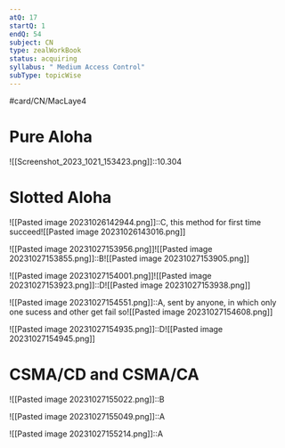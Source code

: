 ```yaml
---
atQ: 17
startQ: 1
endQ: 54
subject: CN
type: zealWorkBook
status: acquiring
syllabus: " Medium Access Control"
subType: topicWise
---
```

#card/CN/MacLaye4

# Pure Aloha 
![[Screenshot_2023_1021_153423.png]]::10.304 <!--SR:!2023-10-31,4,270-->

# Slotted Aloha
![[Pasted image 20231026142944.png]]::C, this method for first time succeed![[Pasted image 20231026143016.png]] <!--SR:!2023-10-31,4,270-->

![[Pasted image 20231027153956.png]]![[Pasted image 20231027153855.png]]::B![[Pasted image 20231027153905.png]] <!--SR:!2023-10-31,3,250-->


![[Pasted image 20231027154001.png]]![[Pasted image 20231027153923.png]]::D![[Pasted image 20231027153938.png]] <!--SR:!2023-10-31,3,250-->


![[Pasted image 20231027154551.png]]::A, sent by anyone, in which only one sucess and other get fail so![[Pasted image 20231027154608.png]] <!--SR:!2023-11-08,9,270-->


![[Pasted image 20231027154935.png]]::D![[Pasted image 20231027154945.png]] <!--SR:!2023-11-03,4,275-->

# CSMA/CD and CSMA/CA
![[Pasted image 20231027155022.png]]::B <!--SR:!2023-10-31,4,270-->

![[Pasted image 20231027155049.png]]::A <!--SR:!2023-10-31,3,250-->

![[Pasted image 20231027155214.png]]::A <!--SR:!2023-10-31,4,270-->

